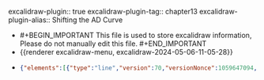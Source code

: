 excalidraw-plugin:: true
excalidraw-plugin-tag:: chapter13
excalidraw-plugin-alias:: Shifting the AD Curve

- #+BEGIN_IMPORTANT
  This file is used to store excalidraw information, Please do not manually edit this file.
  #+END_IMPORTANT
- {{renderer excalidraw-menu, excalidraw-2024-05-06-11-05-28}}
- ```json
  {"elements":[{"type":"line","version":70,"versionNonce":1059647094,"isDeleted":false,"id":"6g0ut8h4PuzQtyGzVKUUL","fillStyle":"solid","strokeWidth":2,"strokeStyle":"solid","roughness":1,"opacity":100,"angle":0,"x":455.2313032197813,"y":173.04675293871668,"strokeColor":"#1e1e1e","backgroundColor":"transparent","width":0,"height":440.9593963623047,"seed":1618186538,"groupIds":[],"frameId":null,"roundness":{"type":2},"boundElements":[],"updated":1714986343756,"link":null,"locked":false,"startBinding":null,"endBinding":null,"lastCommittedPoint":null,"startArrowhead":null,"endArrowhead":null,"points":[[0,0],[0,440.9593963623047]]},{"type":"line","version":134,"versionNonce":204451766,"isDeleted":false,"id":"nd4VHSFfeu_fK_iifeFSx","fillStyle":"solid","strokeWidth":2,"strokeStyle":"solid","roughness":1,"opacity":100,"angle":0,"x":453.6836957979063,"y":615.3790741057089,"strokeColor":"#1e1e1e","backgroundColor":"transparent","width":542.4699401855469,"height":0,"seed":1459346410,"groupIds":[],"frameId":null,"roundness":{"type":2},"boundElements":[],"updated":1714986343756,"link":null,"locked":false,"startBinding":null,"endBinding":null,"lastCommittedPoint":null,"startArrowhead":null,"endArrowhead":null,"points":[[0,0],[542.4699401855469,0]]},{"id":"7GnhDnl69XY4-q1aJPg65","type":"text","x":385,"y":177.00717735290527,"width":8.599990844726562,"height":25,"angle":0,"strokeColor":"#1e1e1e","backgroundColor":"transparent","fillStyle":"solid","strokeWidth":2,"strokeStyle":"solid","roughness":1,"opacity":100,"groupIds":[],"frameId":null,"roundness":null,"seed":1094386550,"version":2,"versionNonce":1623402922,"isDeleted":false,"boundElements":null,"updated":1714986347860,"link":null,"locked":false,"text":"r","fontSize":20,"fontFamily":1,"textAlign":"left","verticalAlign":"top","baseline":17,"containerId":null,"originalText":"r","lineHeight":1.25},{"id":"a7UJLP5IkRAlSkX5fnNSd","type":"text","x":954,"y":650.0071773529053,"width":10.319992065429688,"height":25,"angle":0,"strokeColor":"#1e1e1e","backgroundColor":"transparent","fillStyle":"solid","strokeWidth":2,"strokeStyle":"solid","roughness":1,"opacity":100,"groupIds":[],"frameId":null,"roundness":null,"seed":1125816438,"version":2,"versionNonce":508822698,"isDeleted":false,"boundElements":null,"updated":1714986350524,"link":null,"locked":false,"text":"Y","fontSize":20,"fontFamily":1,"textAlign":"left","verticalAlign":"top","baseline":17,"containerId":null,"originalText":"Y","lineHeight":1.25},{"id":"ApI4-5wjo8ONGKUO_FX9S","type":"line","x":484.5823059082031,"y":212.0285243988037,"width":359.0625305175781,"height":375.0377960205078,"angle":0,"strokeColor":"#1e1e1e","backgroundColor":"transparent","fillStyle":"solid","strokeWidth":2,"strokeStyle":"solid","roughness":1,"opacity":100,"groupIds":[],"frameId":null,"roundness":{"type":2},"seed":563979318,"version":83,"versionNonce":1331701994,"isDeleted":false,"boundElements":null,"updated":1714986359110,"link":null,"locked":false,"points":[[0,0],[359.0625305175781,375.0377960205078]],"lastCommittedPoint":null,"startBinding":null,"endBinding":null,"startArrowhead":null,"endArrowhead":null},{"id":"B39Gqr3pkIm2RAyEK3CCl","type":"text","x":862,"y":581.0071773529053,"width":23.059982299804688,"height":25,"angle":0,"strokeColor":"#1e1e1e","backgroundColor":"transparent","fillStyle":"solid","strokeWidth":2,"strokeStyle":"solid","roughness":1,"opacity":100,"groupIds":[],"frameId":null,"roundness":null,"seed":1453749866,"version":3,"versionNonce":1320200118,"isDeleted":false,"boundElements":null,"updated":1714986361788,"link":null,"locked":false,"text":"IS","fontSize":20,"fontFamily":1,"textAlign":"left","verticalAlign":"top","baseline":17,"containerId":null,"originalText":"IS","lineHeight":1.25},{"id":"5RcTSuPBnsapEXi0OqAjz","type":"line","x":530.986572265625,"y":558.919469833374,"width":308.8546142578125,"height":348.4123992919922,"angle":0,"strokeColor":"#1971c2","backgroundColor":"transparent","fillStyle":"solid","strokeWidth":2,"strokeStyle":"solid","roughness":1,"opacity":100,"groupIds":[],"frameId":null,"roundness":{"type":2},"seed":1308439594,"version":124,"versionNonce":1469680630,"isDeleted":false,"boundElements":null,"updated":1714986374182,"link":null,"locked":false,"points":[[0,0],[308.8546142578125,-348.4123992919922]],"lastCommittedPoint":null,"startBinding":null,"endBinding":null,"startArrowhead":null,"endArrowhead":null},{"id":"VsCiz52utfmdy3VYMqH-M","type":"text","x":787.9703369140625,"y":170.53525352478027,"width":32.71998596191406,"height":25,"angle":0,"strokeColor":"#1971c2","backgroundColor":"transparent","fillStyle":"solid","strokeWidth":2,"strokeStyle":"solid","roughness":1,"opacity":100,"groupIds":[],"frameId":null,"roundness":null,"seed":2102625910,"version":40,"versionNonce":136313450,"isDeleted":false,"boundElements":null,"updated":1714986393699,"link":null,"locked":false,"text":"LM1","fontSize":20,"fontFamily":1,"textAlign":"left","verticalAlign":"top","baseline":17,"containerId":null,"originalText":"LM1","lineHeight":1.25},{"type":"line","version":270,"versionNonce":950593130,"isDeleted":false,"id":"_tuNMBwkhIxfahORTKeCT","fillStyle":"solid","strokeWidth":2,"strokeStyle":"dashed","roughness":1,"opacity":100,"angle":0,"x":604.0635514402111,"y":608.8401671297847,"strokeColor":"#1971c2","backgroundColor":"transparent","width":308.8546142578125,"height":348.4123992919922,"seed":148982890,"groupIds":[],"frameId":null,"roundness":{"type":2},"boundElements":[],"updated":1714986403109,"link":null,"locked":false,"startBinding":null,"endBinding":null,"lastCommittedPoint":null,"startArrowhead":null,"endArrowhead":null,"points":[[0,0],[308.8546142578125,-348.4123992919922]]},{"id":"UMVbE3XTTYwRd_E5cymjd","type":"text","x":925,"y":237.00717735290527,"width":41.53997802734375,"height":25,"angle":0,"strokeColor":"#1971c2","backgroundColor":"transparent","fillStyle":"solid","strokeWidth":2,"strokeStyle":"dashed","roughness":1,"opacity":100,"groupIds":[],"frameId":null,"roundness":null,"seed":2147341290,"version":4,"versionNonce":679578486,"isDeleted":false,"boundElements":null,"updated":1714986406024,"link":null,"locked":false,"text":"LM2","fontSize":20,"fontFamily":1,"textAlign":"left","verticalAlign":"top","baseline":17,"containerId":null,"originalText":"LM2","lineHeight":1.25},{"type":"line","version":154,"versionNonce":227501046,"isDeleted":false,"id":"HEvRO5fszih62FxxMh2St","fillStyle":"solid","strokeWidth":2,"strokeStyle":"solid","roughness":1,"opacity":100,"angle":0,"x":1212.4197256214916,"y":168.97513403489256,"strokeColor":"#1e1e1e","backgroundColor":"transparent","width":0,"height":440.9593963623047,"seed":445489590,"groupIds":[],"frameId":null,"roundness":{"type":2},"boundElements":[],"updated":1714986430483,"link":null,"locked":false,"startBinding":null,"endBinding":null,"lastCommittedPoint":null,"startArrowhead":null,"endArrowhead":null,"points":[[0,0],[0,440.9593963623047]]},{"type":"line","version":218,"versionNonce":19625270,"isDeleted":false,"id":"WTfiIzVOT8FE7Zi-yR6-5","fillStyle":"solid","strokeWidth":2,"strokeStyle":"solid","roughness":1,"opacity":100,"angle":0,"x":1210.8721181996166,"y":611.3074552018847,"strokeColor":"#1e1e1e","backgroundColor":"transparent","width":542.4699401855469,"height":0,"seed":1461451510,"groupIds":[],"frameId":null,"roundness":{"type":2},"boundElements":[],"updated":1714986430483,"link":null,"locked":false,"startBinding":null,"endBinding":null,"lastCommittedPoint":null,"startArrowhead":null,"endArrowhead":null,"points":[[0,0],[542.4699401855469,0]]},{"id":"GLqTwzTTFmPLTSlldURBN","type":"text","x":1735.182861328125,"y":639.6821041107178,"width":10.319992065429688,"height":25,"angle":0,"strokeColor":"#1e1e1e","backgroundColor":"transparent","fillStyle":"solid","strokeWidth":2,"strokeStyle":"dashed","roughness":1,"opacity":100,"groupIds":[],"frameId":null,"roundness":null,"seed":439033078,"version":37,"versionNonce":1639145078,"isDeleted":false,"boundElements":null,"updated":1714986430483,"link":null,"locked":false,"text":"Y","fontSize":20,"fontFamily":1,"textAlign":"left","verticalAlign":"top","baseline":17,"containerId":null,"originalText":"Y","lineHeight":1.25},{"id":"-JIpPDpGtqAdttabs-xXe","type":"text","x":1170.182861328125,"y":178.68210411071777,"width":13.219985961914062,"height":25,"angle":0,"strokeColor":"#1e1e1e","backgroundColor":"transparent","fillStyle":"solid","strokeWidth":2,"strokeStyle":"dashed","roughness":1,"opacity":100,"groupIds":[],"frameId":null,"roundness":null,"seed":1754022710,"version":36,"versionNonce":1407983542,"isDeleted":false,"boundElements":null,"updated":1714986430483,"link":null,"locked":false,"text":"P","fontSize":20,"fontFamily":1,"textAlign":"left","verticalAlign":"top","baseline":17,"containerId":null,"originalText":"P","lineHeight":1.25},{"id":"5eVqaLxQCpuHyASxJR507","type":"text","x":1173.2027587890625,"y":362.2464351654053,"width":9.999984741210938,"height":25,"angle":0,"strokeColor":"#1e1e1e","backgroundColor":"transparent","fillStyle":"solid","strokeWidth":2,"strokeStyle":"dashed","roughness":1,"opacity":100,"groupIds":[],"frameId":null,"roundness":null,"seed":1393390454,"version":2,"versionNonce":328437238,"isDeleted":true,"boundElements":null,"updated":1714986441778,"link":null,"locked":false,"text":"","fontSize":20,"fontFamily":1,"textAlign":"left","verticalAlign":"top","baseline":17,"containerId":null,"originalText":"","lineHeight":1.25},{"id":"-CtVa3LWcJTPl4lExfZwK","type":"line","x":1259.0010986328125,"y":245.50043296813965,"width":339.28369140625,"height":343.0873107910156,"angle":0,"strokeColor":"#1971c2","backgroundColor":"transparent","fillStyle":"solid","strokeWidth":2,"strokeStyle":"solid","roughness":1,"opacity":100,"groupIds":[],"frameId":null,"roundness":{"type":2},"seed":866572074,"version":110,"versionNonce":1347469174,"isDeleted":false,"boundElements":null,"updated":1714986459758,"link":null,"locked":false,"points":[[0,0],[339.28369140625,343.0873107910156]],"lastCommittedPoint":null,"startBinding":null,"endBinding":null,"startArrowhead":null,"endArrowhead":null},{"id":"InJVvAnTTw9WBlwrkRVil","type":"text","x":1312.4586181640625,"y":268.30597496032715,"width":34.139984130859375,"height":25,"angle":0,"strokeColor":"#1971c2","backgroundColor":"transparent","fillStyle":"solid","strokeWidth":2,"strokeStyle":"solid","roughness":1,"opacity":100,"groupIds":[],"frameId":null,"roundness":null,"seed":963893750,"version":91,"versionNonce":64069354,"isDeleted":false,"boundElements":null,"updated":1714986594018,"link":null,"locked":false,"text":"AD1","fontSize":20,"fontFamily":1,"textAlign":"left","verticalAlign":"top","baseline":17,"containerId":null,"originalText":"AD1","lineHeight":1.25},{"id":"sj54n7I15f8BbIEXr5Fw7","type":"line","x":728.7752380371094,"y":466.871618270874,"width":0,"height":145.29864501953136,"angle":0,"strokeColor":"#f08c00","backgroundColor":"transparent","fillStyle":"solid","strokeWidth":2,"strokeStyle":"dotted","roughness":1,"opacity":100,"groupIds":[],"frameId":null,"roundness":{"type":2},"seed":1117874550,"version":61,"versionNonce":1677753130,"isDeleted":false,"boundElements":null,"updated":1714986481592,"link":null,"locked":false,"points":[[0,0],[0,145.29864501953136]],"lastCommittedPoint":null,"startBinding":null,"endBinding":null,"startArrowhead":null,"endArrowhead":null},{"id":"9t_dFOZUxsFiDWfMB_urd","type":"text","x":727.1351013183594,"y":640.1606197357178,"width":24.559982299804688,"height":25,"angle":0,"strokeColor":"#f08c00","backgroundColor":"transparent","fillStyle":"solid","strokeWidth":2,"strokeStyle":"dotted","roughness":1,"opacity":100,"groupIds":[],"frameId":null,"roundness":null,"seed":344406186,"version":12,"versionNonce":1995965546,"isDeleted":false,"boundElements":null,"updated":1714986486500,"link":null,"locked":false,"text":"Y2","fontSize":20,"fontFamily":1,"textAlign":"left","verticalAlign":"top","baseline":17,"containerId":null,"originalText":"Y2","lineHeight":1.25},{"id":"Mh0SWeq4_p8X0kNqyz4O2","type":"line","x":667.1564483642578,"y":404.49213218688965,"width":0,"height":209.96029663085938,"angle":0,"strokeColor":"#f08c00","backgroundColor":"transparent","fillStyle":"solid","strokeWidth":2,"strokeStyle":"dotted","roughness":1,"opacity":100,"groupIds":[],"frameId":null,"roundness":{"type":2},"seed":798847466,"version":72,"versionNonce":469535030,"isDeleted":false,"boundElements":null,"updated":1714986492762,"link":null,"locked":false,"points":[[0,0],[0,209.96029663085938]],"lastCommittedPoint":null,"startBinding":null,"endBinding":null,"startArrowhead":null,"endArrowhead":null},{"id":"Of_uQnQY7pQHdz2T6K8Tr","type":"text","x":659.3743743896484,"y":641.2464351654053,"width":15.739990234375,"height":25,"angle":0,"strokeColor":"#f08c00","backgroundColor":"transparent","fillStyle":"solid","strokeWidth":2,"strokeStyle":"dotted","roughness":1,"opacity":100,"groupIds":[],"frameId":null,"roundness":null,"seed":1418212278,"version":24,"versionNonce":91736822,"isDeleted":false,"boundElements":null,"updated":1714986499373,"link":null,"locked":false,"text":"Y1","fontSize":20,"fontFamily":1,"textAlign":"left","verticalAlign":"top","baseline":17,"containerId":null,"originalText":"Y1","lineHeight":1.25},{"id":"m6M_k2ozMvjSj70vmuoZY","type":"text","x":1156.7671508789062,"y":377.2464351654053,"width":18.639984130859375,"height":25,"angle":0,"strokeColor":"#1e1e1e","backgroundColor":"transparent","fillStyle":"solid","strokeWidth":2,"strokeStyle":"dotted","roughness":1,"opacity":100,"groupIds":[],"frameId":null,"roundness":null,"seed":1475851498,"version":13,"versionNonce":748224874,"isDeleted":false,"boundElements":null,"updated":1714986553462,"link":null,"locked":false,"text":"P1","fontSize":20,"fontFamily":1,"textAlign":"left","verticalAlign":"top","baseline":17,"containerId":null,"originalText":"P1","lineHeight":1.25},{"id":"WZAplL_ADQzTow5gWDvmo","type":"text","x":1419.2027587890625,"y":634.2464351654053,"width":9.999984741210938,"height":25,"angle":0,"strokeColor":"#1e1e1e","backgroundColor":"transparent","fillStyle":"solid","strokeWidth":2,"strokeStyle":"dotted","roughness":1,"opacity":100,"groupIds":[],"frameId":null,"roundness":null,"seed":197654058,"version":4,"versionNonce":1946682678,"isDeleted":true,"boundElements":null,"updated":1714986530161,"link":null,"locked":false,"text":"","fontSize":20,"fontFamily":1,"textAlign":"left","verticalAlign":"top","baseline":17,"containerId":null,"originalText":"","lineHeight":1.25},{"id":"xrD3lQN7sIAjDxeV6Mlxh","type":"line","x":1213.3575439453125,"y":389.2775936126709,"width":353.7374267578125,"height":0,"angle":0,"strokeColor":"#1e1e1e","backgroundColor":"transparent","fillStyle":"solid","strokeWidth":2,"strokeStyle":"dotted","roughness":1,"opacity":100,"groupIds":[],"frameId":null,"roundness":{"type":2},"seed":1786637942,"version":264,"versionNonce":401751786,"isDeleted":false,"boundElements":null,"updated":1714986579596,"link":null,"locked":false,"points":[[0,0],[353.7374267578125,0]],"lastCommittedPoint":null,"startBinding":null,"endBinding":null,"startArrowhead":null,"endArrowhead":null},{"id":"brQuKRzbzXLNzNbqStP2s","type":"line","x":1399.7353515625,"y":386.99542808532715,"width":0,"height":221.37118530273438,"angle":0,"strokeColor":"#f08c00","backgroundColor":"transparent","fillStyle":"solid","strokeWidth":2,"strokeStyle":"dotted","roughness":1,"opacity":100,"groupIds":[],"frameId":null,"roundness":{"type":2},"seed":1221937834,"version":74,"versionNonce":443942646,"isDeleted":false,"boundElements":null,"updated":1714986546350,"link":null,"locked":false,"points":[[0,0],[0,221.37118530273438]],"lastCommittedPoint":null,"startBinding":null,"endBinding":null,"startArrowhead":null,"endArrowhead":null},{"id":"Bo4NsHnJqOnDqv_97eV3a","type":"text","x":1397.2027587890625,"y":625.2464351654053,"width":15.739990234375,"height":25,"angle":0,"strokeColor":"#f08c00","backgroundColor":"transparent","fillStyle":"solid","strokeWidth":2,"strokeStyle":"dotted","roughness":1,"opacity":100,"groupIds":[],"frameId":null,"roundness":null,"seed":1770865014,"version":3,"versionNonce":1174177386,"isDeleted":false,"boundElements":null,"updated":1714986549289,"link":null,"locked":false,"text":"Y1","fontSize":20,"fontFamily":1,"textAlign":"left","verticalAlign":"top","baseline":17,"containerId":null,"originalText":"Y1","lineHeight":1.25},{"type":"line","version":202,"versionNonce":1947940214,"isDeleted":false,"id":"7_sHie8okKT-w4tNEZWMo","fillStyle":"solid","strokeWidth":2,"strokeStyle":"dashed","roughness":1,"opacity":100,"angle":0,"x":1369.4163174621758,"y":186.26368005591445,"strokeColor":"#1971c2","backgroundColor":"transparent","width":339.28369140625,"height":343.0873107910156,"seed":1865531818,"groupIds":[],"frameId":null,"roundness":{"type":2},"boundElements":[],"updated":1714986574390,"link":null,"locked":false,"startBinding":null,"endBinding":null,"lastCommittedPoint":null,"startArrowhead":null,"endArrowhead":null,"points":[[0,0],[339.28369140625,343.0873107910156]]},{"id":"EWmX2Au-ITx1Dx67PyT0P","type":"text","x":1467.960205078125,"y":226.95615196228027,"width":42.95997619628906,"height":25,"angle":0,"strokeColor":"#1971c2","backgroundColor":"transparent","fillStyle":"solid","strokeWidth":2,"strokeStyle":"dotted","roughness":1,"opacity":100,"groupIds":[],"frameId":null,"roundness":null,"seed":153428394,"version":57,"versionNonce":277631146,"isDeleted":false,"boundElements":null,"updated":1714986596085,"link":null,"locked":false,"text":"AD2","fontSize":20,"fontFamily":1,"textAlign":"left","verticalAlign":"top","baseline":17,"containerId":null,"originalText":"AD2","lineHeight":1.25},{"id":"sE11-zLFV-nlCxoccM7mo","type":"line","x":1566.334228515625,"y":390.0383358001709,"width":0,"height":225.17483520507812,"angle":0,"strokeColor":"#f08c00","backgroundColor":"transparent","fillStyle":"solid","strokeWidth":2,"strokeStyle":"dotted","roughness":1,"opacity":100,"groupIds":[],"frameId":null,"roundness":{"type":2},"seed":1865008950,"version":73,"versionNonce":238826090,"isDeleted":false,"boundElements":null,"updated":1714986590589,"link":null,"locked":false,"points":[[0,0],[0,225.17483520507812]],"lastCommittedPoint":null,"startBinding":null,"endBinding":null,"startArrowhead":null,"endArrowhead":null},{"id":"e3AJ7KAT3lrkHSv4e6oMi","type":"text","x":1563.2027587890625,"y":631.2464351654053,"width":24.559982299804688,"height":25,"angle":0,"strokeColor":"#f08c00","backgroundColor":"transparent","fillStyle":"solid","strokeWidth":2,"strokeStyle":"dotted","roughness":1,"opacity":100,"groupIds":[],"frameId":null,"roundness":null,"seed":406659446,"version":3,"versionNonce":1102227050,"isDeleted":false,"boundElements":null,"updated":1714986599770,"link":null,"locked":false,"text":"Y2","fontSize":20,"fontFamily":1,"textAlign":"left","verticalAlign":"top","baseline":17,"containerId":null,"originalText":"Y2","lineHeight":1.25},{"id":"-6spImplGFVnmZXoMsHEo","type":"text","x":759.9650573730469,"y":85.7480525970459,"width":547.7193603515625,"height":25,"angle":0,"strokeColor":"#6741d9","backgroundColor":"transparent","fillStyle":"solid","strokeWidth":2,"strokeStyle":"dotted","roughness":1,"opacity":100,"groupIds":[],"frameId":null,"roundness":null,"seed":563581930,"version":100,"versionNonce":820108790,"isDeleted":false,"boundElements":null,"updated":1714986626823,"link":null,"locked":false,"text":"Money supply increases, but price level stays the same.","fontSize":20,"fontFamily":1,"textAlign":"left","verticalAlign":"top","baseline":17,"containerId":null,"originalText":"Money supply increases, but price level stays the same.","lineHeight":1.25}],"files":{},"appState":{"gridSize":null,"viewBackgroundColor":"#ffffff","zoom":{"value":1},"offsetTop":19.992822647094727,"offsetLeft":0,"scrollX":-372.755615234375,"scrollY":157.47024536132812,"viewModeEnabled":false,"zenModeEnabled":false}}
  ```